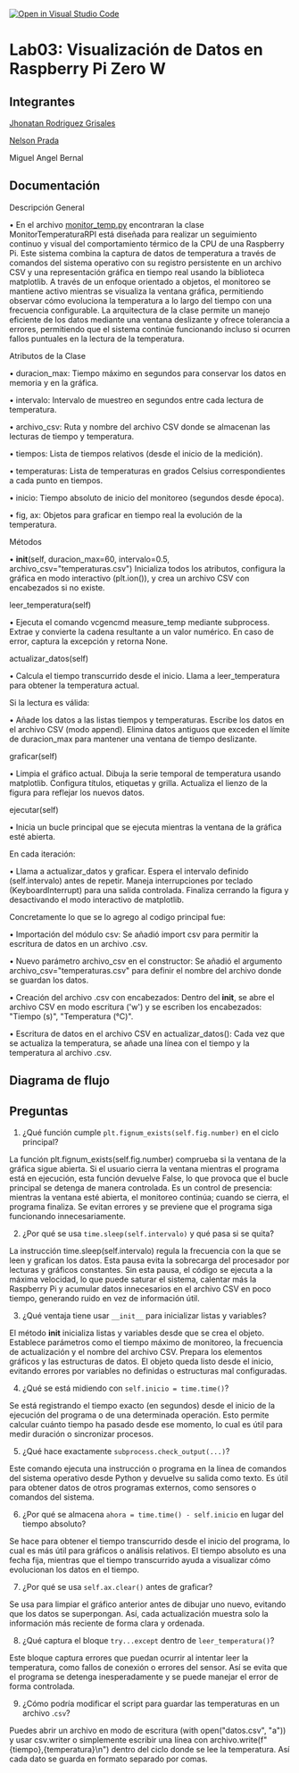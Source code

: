 [![Open in Visual Studio Code](https://classroom.github.com/assets/open-in-vscode-2e0aaae1b6195c2367325f4f02e2d04e9abb55f0b24a779b69b11b9e10269abc.svg)](https://classroom.github.com/online_ide?assignment_repo_id=19144195&assignment_repo_type=AssignmentRepo)
# Lab03: Visualización de Datos en Raspberry Pi Zero W

## Integrantes
[Jhonatan Rodriguez Grisales](https://github.com/Jhonatan-3011)


[Nelson Prada](https://github.com/nelson18prada)

Miguel Angel Bernal 

## Documentación
 Descripción General

• En el archivo [monitor_temp.py](/src/monitor_temp.py) encontraran la clase MonitorTemperaturaRPI está diseñada para realizar un seguimiento continuo y visual del comportamiento térmico de la CPU de una Raspberry Pi. Este sistema combina la captura de datos de temperatura a través de comandos del sistema operativo con su registro persistente en un archivo CSV y una representación gráfica en tiempo real usando la biblioteca matplotlib. A través de un enfoque orientado a objetos, el monitoreo se mantiene activo mientras se visualiza la ventana gráfica, permitiendo observar cómo evoluciona la temperatura a lo largo del tiempo con una frecuencia configurable. La arquitectura de la clase permite un manejo eficiente de los datos mediante una ventana deslizante y ofrece tolerancia a errores, permitiendo que el sistema continúe funcionando incluso si ocurren fallos puntuales en la lectura de la temperatura.

Atributos de la Clase

• duracion_max:
Tiempo máximo en segundos para conservar los datos en memoria y en la gráfica.

• intervalo:
Intervalo de muestreo en segundos entre cada lectura de temperatura.

• archivo_csv:
Ruta y nombre del archivo CSV donde se almacenan las lecturas de tiempo y temperatura.

• tiempos:
Lista de tiempos relativos (desde el inicio de la medición).

• temperaturas:
Lista de temperaturas en grados Celsius correspondientes a cada punto en tiempos.

• inicio:
Tiempo absoluto de inicio del monitoreo (segundos desde época).

• fig, ax:
Objetos para graficar en tiempo real la evolución de la temperatura.

Métodos

• __init__(self, duracion_max=60, intervalo=0.5, archivo_csv="temperaturas.csv")
Inicializa todos los atributos, configura la gráfica en modo interactivo (plt.ion()), y crea un archivo CSV con encabezados si no existe.


leer_temperatura(self)

• Ejecuta el comando vcgencmd measure_temp mediante subprocess.
Extrae y convierte la cadena resultante a un valor numérico.
En caso de error, captura la excepción y retorna None.


actualizar_datos(self)

• Calcula el tiempo transcurrido desde el inicio.
Llama a leer_temperatura para obtener la temperatura actual.

Si la lectura es válida:

• Añade los datos a las listas tiempos y temperaturas.
Escribe los datos en el archivo CSV (modo append).
Elimina datos antiguos que exceden el límite de duracion_max para mantener una ventana de tiempo deslizante.


graficar(self)

• Limpia el gráfico actual.
Dibuja la serie temporal de temperatura usando matplotlib.
Configura títulos, etiquetas y grilla.
Actualiza el lienzo de la figura para reflejar los nuevos datos.


ejecutar(self)

• Inicia un bucle principal que se ejecuta mientras la ventana de la gráfica esté abierta.

En cada iteración:

• Llama a actualizar_datos y graficar. 
Espera el intervalo definido (self.intervalo) antes de repetir.
Maneja interrupciones por teclado (KeyboardInterrupt) para una salida controlada.
Finaliza cerrando la figura y desactivando el modo interactivo de matplotlib.

Concretamente lo que se lo agrego al codigo principal fue:

• Importación del módulo csv:
Se añadió import csv para permitir la escritura de datos en un archivo .csv.

• Nuevo parámetro archivo_csv en el constructor:
Se añadió el argumento archivo_csv="temperaturas.csv" para definir el nombre del archivo donde se guardan los datos.

• Creación del archivo .csv con encabezados:
Dentro del __init__, se abre el archivo CSV en modo escritura ('w') y se escriben los encabezados: "Tiempo (s)", "Temperatura (°C)".

• Escritura de datos en el archivo CSV en actualizar_datos():
Cada vez que se actualiza la temperatura, se añade una línea con el tiempo y la temperatura al archivo .csv.

## Diagrama de flujo 


## Preguntas

1. ¿Qué función cumple ```plt.fignum_exists(self.fig.number)``` en el ciclo principal?

La función plt.fignum_exists(self.fig.number) comprueba si la ventana de la gráfica sigue abierta. Si el usuario cierra la ventana mientras el programa está en ejecución, esta función devuelve False, lo que provoca que el bucle principal se detenga de manera controlada. Es un control de presencia: mientras la ventana esté abierta, el monitoreo continúa; cuando se cierra, el programa finaliza. Se evitan errores y se previene que el programa siga funcionando innecesariamente.

2. ¿Por qué se usa ```time.sleep(self.intervalo)``` y qué pasa si se quita?

La instrucción time.sleep(self.intervalo) regula la frecuencia con la que se leen y grafican los datos. Esta pausa evita la sobrecarga del procesador por lecturas y gráficos constantes. Sin esta pausa, el código se ejecuta a la máxima velocidad, lo que puede saturar el sistema, calentar más la Raspberry Pi y acumular datos innecesarios en el archivo CSV en poco tiempo, generando ruido en vez de información útil.

3. ¿Qué ventaja tiene usar ```__init__``` para inicializar listas y variables?

El método __init__ inicializa listas y variables desde que se crea el objeto. Establece parámetros como el tiempo máximo de monitoreo, la frecuencia de actualización y el nombre del archivo CSV. Prepara los elementos gráficos y las estructuras de datos. El objeto queda listo desde el inicio, evitando errores por variables no definidas o estructuras mal configuradas.

4. ¿Qué se está midiendo con ```self.inicio = time.time()```?

Se está registrando el tiempo exacto (en segundos) desde el inicio de la ejecución del programa o de una determinada operación. Esto permite calcular cuánto tiempo ha pasado desde ese momento, lo cual es útil para medir duración o sincronizar procesos.

5. ¿Qué hace exactamente ```subprocess.check_output(...)```?

Este comando ejecuta una instrucción o programa en la línea de comandos del sistema operativo desde Python y devuelve su salida como texto. Es útil para obtener datos de otros programas externos, como sensores o comandos del sistema.

6. ¿Por qué se almacena ```ahora = time.time() - self.inicio``` en lugar del tiempo absoluto?

Se hace para obtener el tiempo transcurrido desde el inicio del programa, lo cual es más útil para gráficos o análisis relativos. El tiempo absoluto es una fecha fija, mientras que el tiempo transcurrido ayuda a visualizar cómo evolucionan los datos en el tiempo.

7. ¿Por qué se usa ```self.ax.clear()``` antes de graficar?

Se usa para limpiar el gráfico anterior antes de dibujar uno nuevo, evitando que los datos se superpongan. Así, cada actualización muestra solo la información más reciente de forma clara y ordenada.

8. ¿Qué captura el bloque ```try...except``` dentro de ```leer_temperatura()```?

Este bloque captura errores que puedan ocurrir al intentar leer la temperatura, como fallos de conexión o errores del sensor. Así se evita que el programa se detenga inesperadamente y se puede manejar el error de forma controlada.

9. ¿Cómo podría modificar el script para guardar las temperaturas en un archivo .```csv```?

Puedes abrir un archivo en modo de escritura (with open("datos.csv", "a")) y usar csv.writer o simplemente escribir una línea con archivo.write(f"{tiempo},{temperatura}\n") dentro del ciclo donde se lee la temperatura. Así cada dato se guarda en formato separado por comas.